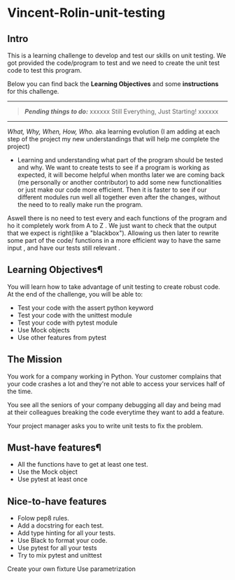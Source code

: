 # Vincent-Rolin-unit-testing

## **Intro**

This is a learning challenge to develop and test our skills on unit testing.
We got provided the code/program to test and we need to create the unit test code to test this program. 

Below you can find back the **Learning Objectives** and some **instructions** for this challenge.

---

> **_Pending things to do:_** xxxxxx Still Everything, Just Starting! xxxxxx


---


 *What, Why, When, How, Who.* aka learning evolution (I am adding at each step of the project my new understandings that will help me complete the project)
 
* Learning and understanding what part of the program should be tested and why. 
 We want to create tests to see if a program is working as expected, it will become helpful when months later we are coming back (me personally or another contributor) to add some new functionalities or just make our code more efficient. Then it is faster to see if our different modules run well all together even after the changes, without the need to to really make run the program.
 
 Aswell there is no need to test every and each functions of the program and ho it completely work from A to Z . We just want to check that the output that we expect is right(like a "blackbox"). Allowing us then later to rewrite some part of the code/ functions in a more efficient way to have the same input , and have our tests still relevant .

## **Learning Objectives¶**
You will learn how to take advantage of unit testing to create robust code. At the end of the challenge, you will be able to:

* Test your code with the assert python keyword
* Test your code with the unittest module
* Test your code with pytest module
* Use Mock objects
* Use other features from pytest

## **The Mission**
You work for a company working in Python. Your customer complains that your code crashes a lot and they're not able to access your services half of the time.

You see all the seniors of your company debugging all day and being mad at their colleagues breaking the code everytime they want to add a feature.

Your project manager asks you to write unit tests to fix the problem.

## **Must-have features¶**
* All the functions have to get at least one test.
* Use the Mock object
* Use pytest at least once

## **Nice-to-have features**
* Folow pep8 rules.
* Add a docstring for each test.
* Add type hinting for all your tests.
* Use Black to format your code.
* Use pytest for all your tests
* Try to mix pytest and unittest



Create your own fixture
Use parametrization


